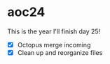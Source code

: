 # aoc24

This is the year I'll finish day 25!

- [X] Octopus merge incoming
- [X] Clean up and reorganize files
